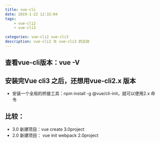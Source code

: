 ```yaml
---
title: vue-cli
date: 2019-1-22 12:32:04
tags: 
    - vue-cli2
    - vue-cli3
    
categories: vue-cli2 vue-cli3
description: vue-cli2 与 vue-cli3 的比较
---
```




## 查看vue-cli版本：vue -V
## 安装完Vue cli3 之后，还想用vue-cli2.x 版本
+ 安装一个全局的桥接工具：npm install -g @vue/cli-init，就可以使用2.x 命令
## 比较：
+ 3.0 新建项目：vue create 3.0project
+ 2.0 新建项目： vue init webpack 2.0project
